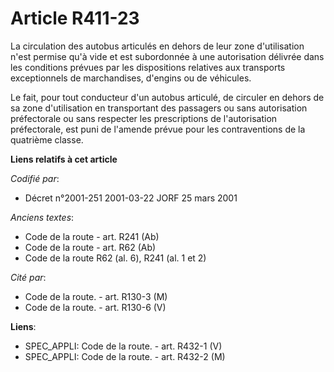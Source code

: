 # Article R411-23

La circulation des autobus articulés en dehors de leur zone d'utilisation n'est permise qu'à vide et est subordonnée à une
autorisation délivrée dans les conditions prévues par les dispositions relatives aux transports exceptionnels de
marchandises, d'engins ou de véhicules.

Le fait, pour tout conducteur d'un autobus articulé, de circuler en dehors de sa zone d'utilisation en transportant des
passagers ou sans autorisation préfectorale ou sans respecter les prescriptions de l'autorisation préfectorale, est puni de
l'amende prévue pour les contraventions de la quatrième classe.

**Liens relatifs à cet article**

_Codifié par_:

  - Décret n°2001-251 2001-03-22 JORF 25 mars 2001

_Anciens textes_:

  - Code de la route - art. R241 (Ab)
  - Code de la route - art. R62 (Ab)
  - Code de la route R62 (al. 6), R241 (al. 1 et 2)

_Cité par_:

  - Code de la route. - art. R130-3 (M)
  - Code de la route. - art. R130-6 (V)

**Liens**:

  - SPEC_APPLI: Code de la route. - art. R432-1 (V)
  - SPEC_APPLI: Code de la route. - art. R432-2 (M)
